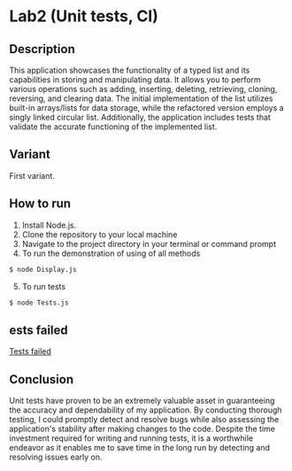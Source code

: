 # Lab2 (Unit tests, CI)

## Description

This application showcases the functionality of a typed list and its capabilities in storing and manipulating data. It allows you to perform various operations such as adding, inserting, deleting, retrieving, cloning, reversing, and clearing data. The initial implementation of the list utilizes built-in arrays/lists for data storage, while the refactored version employs a singly linked circular list. Additionally, the application includes tests that validate the accurate functioning of the implemented list.

## Variant

First variant.

## How to run
1. Install Node.js.
2. Clone the repository to your local machine
3. Navigate to the project directory in your terminal or command prompt
4. To run the demonstration of using of all methods

```bash
$ node Display.js
````
5. To run tests

```bash
$ node Tests.js
```
## ests failed

[Tests failed](https://github.com/Tutinichic/MTRPZ/commit/1893aa4384fdabb03ede5e08a4623dfe81d7b459)

## Conclusion

Unit tests have proven to be an extremely valuable asset in guaranteeing the accuracy and dependability of my application. By conducting thorough testing, I could promptly detect and resolve bugs while also assessing the application's stability after making changes to the code. Despite the time investment required for writing and running tests, it is a worthwhile endeavor as it enables me to save time in the long run by detecting and resolving issues early on.
